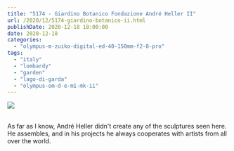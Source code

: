 ```yaml
---
title: "5174 - Giardino Botanico Fondazione André Heller II"
url: /2020/12/5174-giardino-botanico-ii.html
publishDate: 2020-12-18 18:00:00
date: 2020-12-18
categories: 
  - "olympus-m-zuiko-digital-ed-40-150mm-f2-8-pro"
tags: 
  - "italy"
  - "lombardy"
  - "garden"
  - "lago-di-garda"
  - "olympus-om-d-e-m1-mk-ii"
---
```

<div class="container">
<div class="center"><a target="_blank" href="https://d25zfm9zpd7gm5.cloudfront.net/1200x1200/2018/20180912_123706_lr.jpg"><img class="webfeedsFeaturedVisual" src="https://d25zfm9zpd7gm5.cloudfront.net/0600x0600/2018/20180912_123706_lr.jpg" /></a></div>
</div>
<br />

As far as I know, André Heller didn't create any of the sculptures
seen here. He assembles, and in his projects he always cooperates
with artists from all over the world.